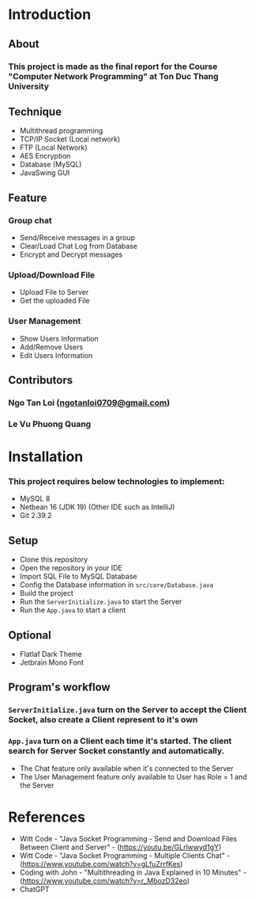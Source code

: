 # __Introduction__
## __About__
### This project is made as the final report for the Course "Computer Network Programming" at Ton Duc Thang University
## __Technique__
- Multithread programming
- TCP/IP Socket (Local network)
- FTP (Local Network)
- AES Encryption
- Database (MySQL)
- JavaSwing GUI
## __Feature__
### Group chat
- Send/Receive messages in a group
- Clear/Load Chat Log from Database
- Encrypt and Decrypt messages
### Upload/Download File
- Upload File to Server 
- Get the uploaded File

### User Management
- Show Users Information
- Add/Remove Users
- Edit Users Information

## __Contributors__
### Ngo Tan Loi (ngotanloi0709@gmail.com)
### Le Vu Phuong Quang
# __Installation__
### This project requires below technologies to implement:
- MySQL 8
- Netbean 16 (JDK 19) (Other IDE such as IntelliJ)
- Git 2.39.2

## __Setup__
- Clone this repository
- Open the repository in your IDE
- Import SQL File to MySQL Database
- Config the Database information in `src/core/Database.java`
- Build the project
- Run the `ServerInitialize.java` to start the Server
- Run the `App.java` to start a client

## __Optional__
- Flatlaf Dark Theme
- Jetbrain Mono Font

## __Program's workflow__
### `ServerInitialize.java` turn on the Server to accept the Client Socket, also create a Client represent to it's own
### `App.java` turn on a Client each time it's started. The client search for Server Socket constantly and automatically. 

- The Chat feature only available when it's connected to the Server
- The User Management feature only available to User has Role = 1 and the Server

# __References__
- Witt Code - "Java Socket Programming - Send and Download Files Between Client and Server" - (https://youtu.be/GLrlwwyd1gY)
- Witt Code - "Java Socket Programming - Multiple Clients Chat" - (https://www.youtube.com/watch?v=gLfuZrrfKes)
- Coding with John - "Multithreading in Java Explained in 10 Minutes" - (https://www.youtube.com/watch?v=r_MbozD32eo)
- ChatGPT



